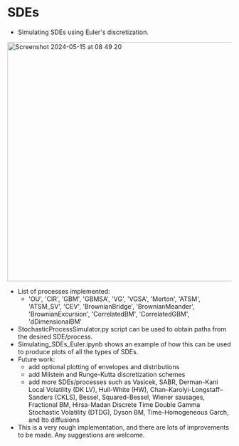 # SDEs
- Simulating SDEs using Euler's discretization.

<img width="538" alt="Screenshot 2024-05-15 at 08 49 20" src="https://github.com/Boris-73-TA/SDEs/assets/129144076/0916880c-03a7-4fca-9841-5ceec3836094">

- List of processes implemented:
  - 'OU', 'CIR', 'GBM', 'GBMSA', 'VG', 'VGSA', 'Merton',
    'ATSM', 'ATSM_SV', 'CEV', 'BrownianBridge', 'BrownianMeander',
    'BrownianExcursion', 'CorrelatedBM', 'CorrelatedGBM', 'dDimensionalBM'
- StochasticProcessSimulator.py script can be used to obtain paths from the desired SDE/process.
- Simulating_SDEs_Euler.ipynb shows an example of how this can be used to produce plots of all the types of SDEs. 
- Future work:
  - add optional plotting of envelopes and distributions
  - add Milstein and Runge-Kutta discretization schemes
  - add more SDEs/processes such as Vasicek, SABR, Derman-Kani Local Volatility (DK LV), Hull-White (HW), Chan–Karolyi-Longstaff–Sanders (CKLS), Bessel, Squared-Bessel, Wiener sausages, Fractional BM, Hirsa-Madan Discrete Time Double Gamma Stochastic Volatility (DTDG), Dyson BM, Time-Homogeneous Garch, and Ito diffusions
- This is a very rough implementation, and there are lots of improvements to be made. Any suggestions are welcome. 
